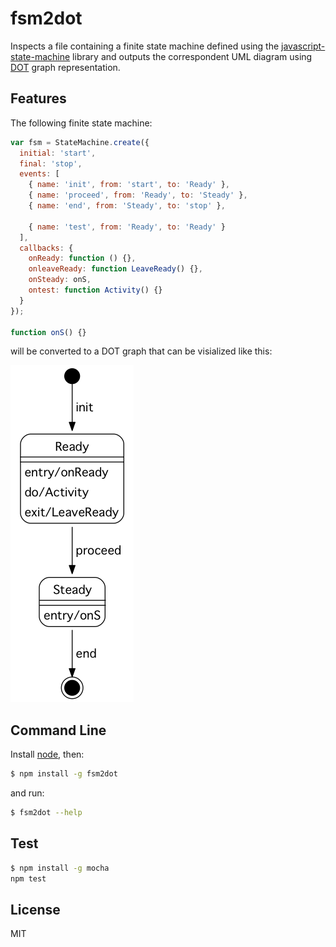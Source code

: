 # fsm2dot

Inspects a file containing a finite state machine defined using the [javascript-state-machine](https://github.com/jakesgordon/javascript-state-machine) library and outputs the correspondent UML diagram using [DOT](http://www.graphviz.org/doc/info/lang.html) graph representation.

## Features

The following finite state machine:

```javascript
var fsm = StateMachine.create({
  initial: 'start',
  final: 'stop',
  events: [
    { name: 'init', from: 'start', to: 'Ready' },
    { name: 'proceed', from: 'Ready', to: 'Steady' },
    { name: 'end', from: 'Steady', to: 'stop' },
    
    { name: 'test', from: 'Ready', to: 'Ready' }
  ],
  callbacks: {
    onReady: function () {},
    onleaveReady: function LeaveReady() {},
    onSteady: onS,
    ontest: function Activity() {}
  }
});
  
function onS() {}
```

will be converted to a DOT graph that can be visialized like this:

![Image](example/fsm.png)

## Command Line

Install [node](http://nodejs.org/), then:

```bash
$ npm install -g fsm2dot
```

and run:

```bash
$ fsm2dot --help
```

## Test

```bash
$ npm install -g mocha
npm test
```

## License

MIT
